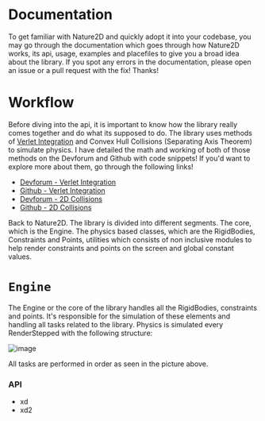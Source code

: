 # Documentation

To get familiar with Nature2D and quickly adopt it into your codebase, you may go through the documentation which goes through how Nature2D works, its api, usage, examples and placefiles to give you a broad idea about the library. If you spot any errors in the documentation, please open an issue or a pull request with the fix! Thanks!

# Workflow

Before diving into the api, it is important to know how the library really comes together and do what its supposed to do. The library uses methods of [Verlet Integration](https://en.wikipedia.org/wiki/Verlet_integration) and Convex Hull Collisions (Separating Axis Theorem) to simulate physics. I have detailed the math and working of both of those methods on the Devforum and Github with code snippets! If you'd want to explore more about them, go through the following links!
* [Devforum - Verlet Integration](https://devforum.roblox.com/t/the-beauty-of-verlet-integration-2d-ragdolls/1467651/)
* [Github - Verlet Integration](https://github.com/jaipack17/write-ups/tree/main/Verlet%20Integration)
* [Devforum - 2D Collisions](https://devforum.roblox.com/t/detecting-and-responding-to-2d-collisions-fundamentals-techniques/1484368)
* [Github - 2D Collisions](https://github.com/jaipack17/write-ups/tree/main/2D%20Collisions)

Back to Nature2D. The library is divided into different segments. The core, which is the Engine. The physics based classes, which are the RigidBodies, Constraints and Points, utilities which consists of non inclusive modules to help render constraints and points on the screen and global constant values.

# `Engine`

The Engine or the core of the library handles all the RigidBodies, constraints and points. It's responsible for the simulation of these elements and handling all tasks related to the library. Physics is simulated every RenderStepped with the following structure:

![image](https://user-images.githubusercontent.com/74130881/136814983-b97705c5-2efe-4611-81db-30704b127b33.png)

All tasks are performed in order as seen in the picture above.

### API
* xd
* xd2
